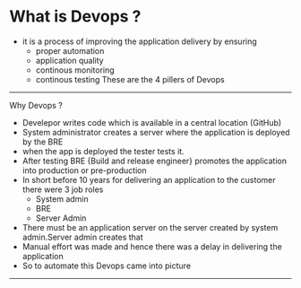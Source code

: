 # What is Devops ?
* it is a  process of improving the application delivery by ensuring 
    * proper automation
    * application quality
    * continous monitoring
    * continous testing
These are the 4 pillers of Devops
---
Why Devops ?

* Develepor writes code which is available in a central location (GitHub) 
* System administrator creates a server where the application is deployed by the BRE
* when the app is deployed the tester tests it.
* After testing BRE {Build and release engineer} promotes the application into production or pre-production
* In short before 10 years for delivering an application to the  customer there were 3 job roles
    * System admin
    * BRE
    * Server Admin
* There must be an application server on the server created by system admin.Server admin creates that
* Manual effort was made and hence there was a delay in delivering the application
* So to automate this Devops came into picture
---
